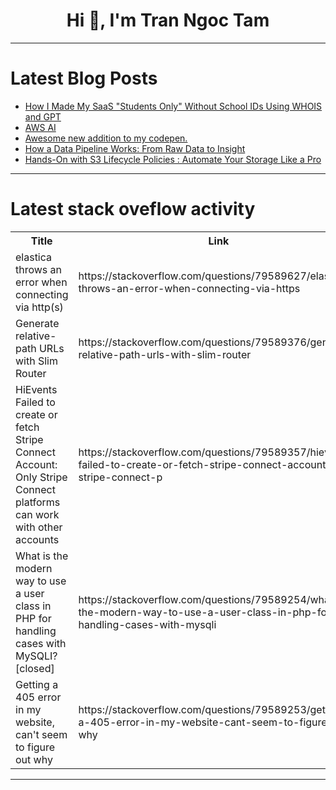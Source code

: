 <h1 align="center">Hi 👋, I'm Tran Ngoc Tam</h1>

---

# Latest Blog Posts 
<!-- BLOG-POST-LIST:START -->
- [How I Made My SaaS &quot;Students Only&quot; Without School IDs Using WHOIS and GPT](https://dev.to/criscmd/how-i-made-my-saas-students-only-without-school-ids-using-whois-and-gpt-1p82)
- [AWS AI](https://dev.to/somchai_kanjanapatta_a888/aws-ai-2anm)
- [Awesome new addition to my codepen.](https://dev.to/daniel_haga_e211e3130d639/awesome-new-addition-to-my-codepen-37k7)
- [How a Data Pipeline Works: From Raw Data to Insight](https://dev.to/izabellalbuquerque/how-a-data-pipeline-works-from-raw-data-to-insight-lff)
- [Hands-On with S3 Lifecycle Policies : Automate Your Storage Like a Pro](https://dev.to/aws_1_27d6cbc9e944aa228ef/hands-on-with-s3-lifecycle-policies-automate-your-storage-like-a-pro-2o1d)
<!-- BLOG-POST-LIST:END -->

---

# Latest stack oveflow activity
<table>
  <tr><th>Title</th><th>Link</th></tr>
  <!-- STACKOVERFLOW:START --><tr><td>elastica throws an error when connecting via http&lpar;s&rpar;</td><td>https://stackoverflow.com/questions/79589627/elastica-throws-an-error-when-connecting-via-https</td></tr><tr><td>Generate relative-path URLs with Slim Router</td><td>https://stackoverflow.com/questions/79589376/generate-relative-path-urls-with-slim-router</td></tr><tr><td>HiEvents Failed to create or fetch Stripe Connect Account: Only Stripe Connect platforms can work with other accounts</td><td>https://stackoverflow.com/questions/79589357/hievents-failed-to-create-or-fetch-stripe-connect-account-only-stripe-connect-p</td></tr><tr><td>What is the modern way to use a user class in PHP for handling cases with MySQLI? [closed]</td><td>https://stackoverflow.com/questions/79589254/what-is-the-modern-way-to-use-a-user-class-in-php-for-handling-cases-with-mysqli</td></tr><tr><td>Getting a 405 error in my website, can&#39;t seem to figure out why</td><td>https://stackoverflow.com/questions/79589253/getting-a-405-error-in-my-website-cant-seem-to-figure-out-why</td></tr><!-- STACKOVERFLOW:END -->
</table>

---


